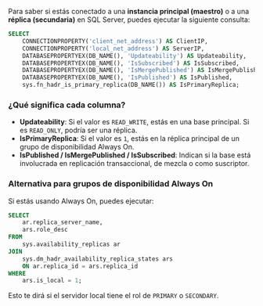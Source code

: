 Para saber si estás conectado a una **instancia principal (maestro)** o a una **réplica (secundaria)** en SQL Server, puedes ejecutar la siguiente consulta:

```sql
SELECT
    CONNECTIONPROPERTY('client_net_address') AS ClientIP,
    CONNECTIONPROPERTY('local_net_address') AS ServerIP,
    DATABASEPROPERTYEX(DB_NAME(), 'Updateability') AS Updateability,
    DATABASEPROPERTYEX(DB_NAME(), 'IsSubscribed') AS IsSubscribed,
    DATABASEPROPERTYEX(DB_NAME(), 'IsMergePublished') AS IsMergePublished,
    DATABASEPROPERTYEX(DB_NAME(), 'IsPublished') AS IsPublished,
    sys.fn_hadr_is_primary_replica(DB_NAME()) AS IsPrimaryReplica;
```

### ¿Qué significa cada columna?

- **Updateability**: Si el valor es `READ_WRITE`, estás en una base principal. Si es `READ_ONLY`, podría ser una réplica.
- **IsPrimaryReplica**: Si el valor es `1`, estás en la réplica principal de un grupo de disponibilidad Always On.
- **IsPublished / IsMergePublished / IsSubscribed**: Indican si la base está involucrada en replicación transaccional, de mezcla o como suscriptor.

### Alternativa para grupos de disponibilidad Always On

Si estás usando Always On, puedes ejecutar:

```sql
SELECT 
    ar.replica_server_name,
    ars.role_desc
FROM 
    sys.availability_replicas ar
JOIN 
    sys.dm_hadr_availability_replica_states ars 
    ON ar.replica_id = ars.replica_id
WHERE 
    ars.is_local = 1;
```

Esto te dirá si el servidor local tiene el rol de `PRIMARY` o `SECONDARY`.
